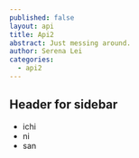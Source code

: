 ```yaml
---
published: false
layout: api
title: Api2
abstract: Just messing around.
author: Serena Lei
categories: 
  - api2
---
```


## Header for sidebar

- ichi
- ni
- san

